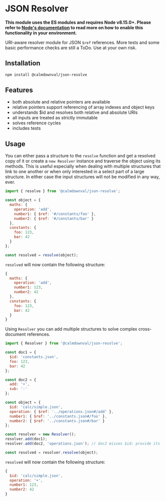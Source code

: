 # JSON Resolver

**This module uses the ES modules and requires Node v8.15.0+. Please refer to
[Node's documentation](https://nodejs.org/api/esm.html#esm_enabling) to read
more on how to enable this functionality in your environment.**

URI-aware resolver module for JSON `$ref` references. More tests and some basic
performance checks are still a ToDo. Use at your own risk.

## Installation

```sh
npm install @calmdownval/json-resolve
```

## Features

- both absolute and relative pointers are available
- relative pointers support referencing of array indexes and object keys
- understands $id and resolves both relative and absolute URIs
- all inputs are treated as strictly immutable
- solves reference cycles
- includes tests

## Usage

You can either pass a structure to the `resolve` function and get a resolved
copy of it or create a `new Resolver` instance and traverse the object using its
methods. This is useful especially when dealing with multiple structures that
link to one another or when only interested in a select part of a large
structure. In either case the input structures will not be modified in any way,
ever.

```js
import { resolve } from '@calmdownval/json-resolve';

const object = {
  maths: {
    operation: 'add',
    number1: { $ref: '#/constants/foo' },
    number2: { $ref: '#/constants/bar' }
  },
  constants: {
    foo: 123,
    bar: 42
  }
};

const resolved = resolve(object);
```

`resolved` will now contain the following structure:

```js
{
  maths: {
    operation: 'add',
    number1: 123,
    number2: 42
  },
  constants: {
    foo: 123,
    bar: 42
  }
}
```

Using `Resolver` you can add multiple structures to solve complex cross-document
references.

```js
import { Resolver } from '@calmdownval/json-resolve';

const doc1 = {
  $id: 'constants.json',
  foo: 123,
  bar: 42
};

const doc2 = {
  add: '+',
  sub: '-'
};

const object = {
  $id: 'calc/simple.json',
  operation: { $ref: '../operations.json#/add' },
  number1: { $ref: '../constants.json#/foo' },
  number2: { $ref: '../constants.json#/bar' }
};

const resolver = new Resolver();
resolver.add(doc1);
resolver.add(doc2, 'operations.json'); // doc2 misses $id; provide its URI via args

const resolved = resolver.resolve(object);
```

`resolved` will now contain the following structure:

```js
{
  $id: 'calc/simple.json',
  operation: '+',
  number1: 123,
  number2: 42
}
```
